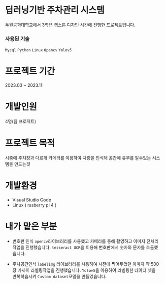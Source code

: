 # 딥러닝기반 주차관리 시스템

두원공과대학교에서 3학년 캡스톤 디자인 시간에 진행한 프로젝트입니다.

### 사용된 기술
`Mysql` `Python` `Linux` `Opencv` `Yolov5`

# 프로젝트 기간
2023.03 ~ 2023.11

# 개발인원
4명(팀 프로젝트)

# 프로젝트 목적
시중에 주차장과 다르게 카메라를 이용하여 차량을 인식해 공간에 유무를 알수있는 시스템을 만드는것

# 개발환경
- Visual Studio Code
- Linux ( rasberry pi 4 )

# 내가 맡은 부분
- 번호판 인식
`opencv`라이브러리를 사용했고 카메라를 통해 촬영하고 이미지 전처리 작업을 진행했습니다.
`tesseract OCR`을 이용해 번호판에서 숫자와 문자를 추출했습니다.

- 주차공간인식
`labelimg` 라이브러리를 사용하여 사전에 찍어두었던 이미지 약 500장 가까이 라벨링작업을 진행했습니다.
`Yolov5`을 이용하여 라벨링한 데이터 셋을 반복학습시켜 `Custom dataset`모델을 만들었습니다.
